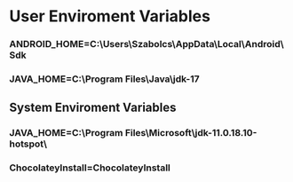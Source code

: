 # User Enviroment Variables

### ANDROID_HOME=C:\Users\Szabolcs\AppData\Local\Android\Sdk
### JAVA_HOME=C:\Program Files\Java\jdk-17

## System Enviroment Variables
### JAVA_HOME=C:\Program Files\Microsoft\jdk-11.0.18.10-hotspot\
### ChocolateyInstall=ChocolateyInstall